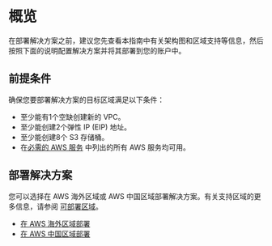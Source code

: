 # 概览

在部署解决方案之前，建议您先查看本指南中有关架构图和区域支持等信息，然后按照下面的说明配置解决方案并将其部署到您的账户中。

## 前提条件

确保您要部署解决方案的目标区域满足以下条件：

- 至少能有1个空缺创建新的 VPC。
- 至少能创建2个弹性 IP (EIP) 地址。
- 至少能创建8个 S3 存储桶。
- 在[必需的 AWS 服务](../resources/aws-services.md) 中列出的所有 AWS 服务均可用。

## 部署解决方案
您可以选择在 AWS 海外区域或 AWS 中国区域部署解决方案。有关支持区域的更多信息，请参阅 [可部署区域](../considerations.md)。

* [在 AWS 海外区域部署](./global-region.md)
* [在 AWS 中国区域部署](./china-region.md)

